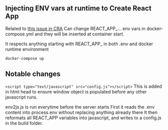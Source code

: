 ## Injecting ENV vars at runtime to Create React App

Related to [this issue in CRA](https://github.com/facebook/create-react-app/issues/2353)
Can change REACT_APP_... env vars in docker-compose.yml and they will be inserted at container start.

It respects anything starting with REACT_APP_ in both .env and docker runtime environment

```docker-compose up```


## Notable changes

```<script type="text/javascript" src="config.js"></script>```
This is added in html head to ensure window object is populated before any other javascript runs.


env2js.js is run everytime before the server starts
First it reads the .env content into process.env without replacing anything already there
It then reformats all REACT_APP variables into javascript, and writes to a config.js in the build folder.

